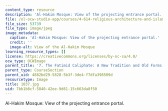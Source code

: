 ```yaml
---
content_type: resource
description: 'Al-Hakim Mosque: View of the projecting entrance portal.'
file: /ol-ocw-studio-app/courses/4-614-religious-architecture-and-islamic-cultures-fall-2002/7bb1b8cf584042ee9d6115c663da8f50_1037.jpg
file_size: 53739
file_type: image/jpeg
image_metadata:
  caption: 'Al-Hakim Mosque: View of the projecting entrance portal.'
  credit: ''
  image-alt: View of the Al-Hakim Mosque
learning_resource_types: []
license: https://creativecommons.org/licenses/by-nc-sa/4.0/
ocw_type: OCWImage
parent_title: '7. The Fatimid Caliphate: A New Tradition and Old Forms'
parent_type: CourseSection
parent_uid: 4882bd29-5828-5b3f-3de4-f7dfa398509d
resourcetype: Image
title: 1037.jpg
uid: 7bb1b8cf-5840-42ee-9d61-15c663da8f50
---
```

Al-Hakim Mosque: View of the projecting entrance portal.